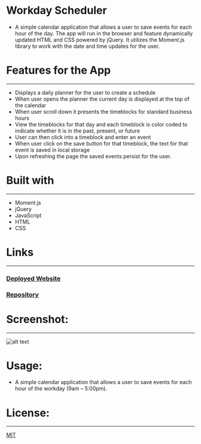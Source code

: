 # Workday Scheduler
-	A simple calendar application that allows a user to save events for each hour of the day. The app will run in the browser and feature dynamically updated HTML and CSS powered by jQuery. It utilizes the Moment.js library to work with the date and time updates for the user. 

# Features for the App 
-----------------------------------------------------------------------  
-	Displays a daily planner for the user to create a schedule
-	When user opens the planner the current day is displayed at the top of the calendar
-	When user scroll down it presents the  timeblocks for standard business hours
-	View the timeblocks for that day and each timeblock is color coded to indicate whether it is in the past, present, or future
-	User can then click into a timeblock and enter an event
-	When user click on the save button for that timeblock, the text for that event is saved in local storage
-	Upon  refreshing the page the saved events persist for the user.

# Built with
-----------------------------------------------------------------------
-	Moment.js
-	jQuery
-	JavaScript
-	HTML  
-	CSS 


# Links
-----------------------------------------------------------------------
### [ Deployed Website](https://micky-ad.github.io/Work-Day-Scheduler/)
### [Repository](https://github.com/Micky-Ad/Work-Day-Scheduler)


# Screenshot:
----------------------------------------------------------------------

 ![alt text]()

# Usage:
-	A simple calendar application that allows a user to save events for each hour of the workday (9am – 5:00pm).

# License:
-----------------------------------------------------------------------
[MIT](https://choosealicense.com/licenses/mit/)







